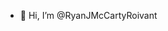 - 👋 Hi, I’m @RyanJMcCartyRoivant


<!---
RyanJMcCartyRoivant/RyanJMcCartyRoivant is a ✨ special ✨ repository because its `README.md` (this file) appears on your GitHub profile.
You can click the Preview link to take a look at your changes.
--->
